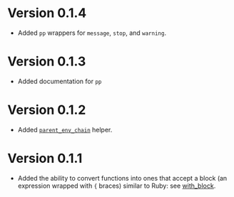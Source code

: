 # Version 0.1.4

* Added `pp` wrappers for `message`, `stop`, and `warning`.

# Version 0.1.3

* Added documentation for `pp`

# Version 0.1.2

* Added [`parent_env_chain`](R/parent_env_chain.R) helper.

# Version 0.1.1

 * Added the ability to convert functions into ones that accept a block
   (an expression wrapped with `{` braces) similar to Ruby: see [with_block](R/with_block.R).
